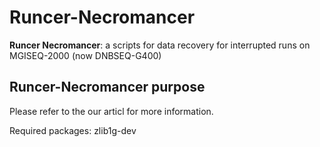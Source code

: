 # Runcer-Necromancer 

**Runcer Necromancer**: a scripts for data recovery for interrupted runs on MGISEQ-2000 (now DNBSEQ-G400)

## Runcer-Necromancer purpose
Please refer to the our articl for more information.



Required packages:
zlib1g-dev


